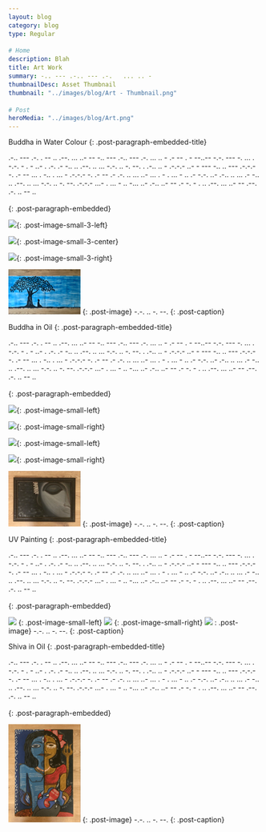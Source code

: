 ```yaml
---
layout: blog
category: blog
type: Regular

# Home
description: Blah
title: Art Work
summary: -.. --- .-.. --- .-.   ... .. -
thumbnailDesc: Asset Thumbnail
thumbnail: "../images/blog/Art - Thumbnail.png"

# Post
heroMedia: "../images/blog/Art.png"
---
```





Buddha in Water Colour
{: .post-paragraph-embedded-title}

.-.. --- .-. . --   .. .--. ... ..- --   -.. --- .-.. --- .-.   ... .. -   .- -- . - --..--   -.-. --- -. ... . -.-. - . - ..- . .-.   .- -.. .. .--. .. ... -.-. .. -. --.   . .-.. .. - .-.-.-   ..- -   --- -.. .. --- .-.-.-   -. .- --   ... . -..   . ... - .-.-.-   -. .- --   .-   .-. .. ... ..- ...   . -   . ... -   .. .- -.-. ..- .-.. .. ...   .- -.. .. .--. .. ... -.-. .. -. --. .-.-.-   ...- . ... - .. -... ..- .-.. ..- --   .- -. - .   .. .--. ... ..- --   .--. .-. .. -- ..
<br>
<br>
{: .post-paragraph-embedded}

<img src="../images/blog/art/water-buddha-1-lqip.png" data-src="../images/blog/art/water-buddha-1.png" class="lazyload blur-up">{: .post-image-small-3-left}

<img src="../images/blog/art/water-buddha-2-lqip.png" data-src="../images/blog/art/water-buddha-2.png" class="lazyload blur-up">{: .post-image-small-3-center}

<img src="../images/blog/art/water-buddha-3-lqip.png" data-src="../images/blog/art/water-buddha-3.png" class="lazyload blur-up">{: .post-image-small-3-right}

<img src="./images/blog/art/water-buddha-4-lqip.png"  data-src="../images/blog/art/water-buddha-4.png" class="lazyload blur-up">
{: .post-image} 
 -.-. .. -. --. 
{: .post-caption}





Buddha in Oil
{: .post-paragraph-embedded-title}

.-.. --- .-. . --   .. .--. ... ..- --   -.. --- .-.. --- .-.   ... .. -   .- -- . - --..--   -.-. --- -. ... . -.-. - . - ..- . .-.   .- -.. .. .--. .. ... -.-. .. -. --.   . .-.. .. - .-.-.-   ..- -   --- -.. .. --- .-.-.-   -. .- --   ... . -..   . ... - .-.-.-   -. .- --   .-   .-. .. ... ..- ...   . -   . ... -   .. .- -.-. ..- .-.. .. ...   .- -.. .. .--. .. ... -.-. .. -. --. .-.-.-   ...- . ... - .. -... ..- .-.. ..- --   .- -. - .   .. .--. ... ..- --   .--. .-. .. -- ..
<br>
<br>
{: .post-paragraph-embedded}

<img src="../images/blog/art/oil-buddha-1-lqip.png" data-src="../images/blog/art/oil-buddha-1.png" class="lazyload blur-up">{: .post-image-small-left}

<img src="../images/blog/art/oil-buddha-2-lqip.png" data-src="../images/blog/art/oil-buddha-2.png" class="lazyload blur-up">{: .post-image-small-right}

<img src="../images/blog/art/oil-buddha-3-lqip.png" data-src="../images/blog/art/oil-buddha-3.png" class="lazyload blur-up">{: .post-image-small-left}

<img src="../images/blog/art/oil-buddha-4-lqip.png" data-src="../images/blog/art/oil-buddha-4.png" class="lazyload blur-up">{: .post-image-small-right}

<img src="./images/blog/art/oil-buddha-5-lqip.png"  data-src="../images/blog/art/oil-buddha-5.png" class="lazyload blur-up">
{: .post-image} 
 -.-. .. -. --. 
{: .post-caption}






UV Painting
{: .post-paragraph-embedded-title}

.-.. --- .-. . --   .. .--. ... ..- --   -.. --- .-.. --- .-.   ... .. -   .- -- . - --..--   -.-. --- -. ... . -.-. - . - ..- . .-.   .- -.. .. .--. .. ... -.-. .. -. --.   . .-.. .. - .-.-.-   ..- -   --- -.. .. --- .-.-.-   -. .- --   ... . -..   . ... - .-.-.-   -. .- --   .-   .-. .. ... ..- ...   . -   . ... -   .. .- -.-. ..- .-.. .. ...   .- -.. .. .--. .. ... -.-. .. -. --. .-.-.-   ...- . ... - .. -... ..- .-.. ..- --   .- -. - .   .. .--. ... ..- --   .--. .-. .. -- ..
<br>
<br>
{: .post-paragraph-embedded}

<img src="../images/blog/art/uv-1-lqip.png" data-src="../images/blog/art/uv-1.png" class="lazyload blur-up">
{: .post-image-small-left}

<img src="../images/blog/art/uv-2-lqip.png" data-src="../images/blog/art/uv-2.png" class="lazyload blur-up">
{: .post-image-small-right}

<img src="../images/blog/art/uv-3-lqip.png" data-src="../images/blog/art/uv-3.png" class="lazyload blur-up">
: .post-image} 
 -.-. .. -. --. 
{: .post-caption}




Shiva in Oil
{: .post-paragraph-embedded-title}

.-.. --- .-. . --   .. .--. ... ..- --   -.. --- .-.. --- .-.   ... .. -   .- -- . - --..--   -.-. --- -. ... . -.-. - . - ..- . .-.   .- -.. .. .--. .. ... -.-. .. -. --.   . .-.. .. - .-.-.-   ..- -   --- -.. .. --- .-.-.-   -. .- --   ... . -..   . ... - .-.-.-   -. .- --   .-   .-. .. ... ..- ...   . -   . ... -   .. .- -.-. ..- .-.. .. ...   .- -.. .. .--. .. ... -.-. .. -. --. .-.-.-   ...- . ... - .. -... ..- .-.. ..- --   .- -. - .   .. .--. ... ..- --   .--. .-. .. -- ..
<br>
<br>
{: .post-paragraph-embedded}

<img src="./images/blog/art/oil-shiva-lqip.png"  data-src="../images/blog/art/oil-shiva.png" class="lazyload blur-up">
{: .post-image} 
 -.-. .. -. --. 
{: .post-caption}